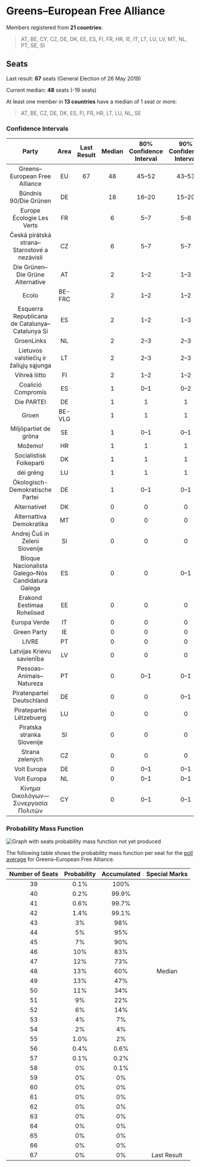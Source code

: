 # Greens–European Free Alliance

Members registered from **21 countries**:

> AT, BE, CY, CZ, DE, DK, EE, ES, FI, FR, HR, IE, IT, LT, LU, LV, MT, NL, PT, SE, SI

## Seats

Last result: **67** seats (General Election of 26 May 2019)

Current median: **48** seats (-19 seats)

At least one member in **13 countries** have a median of 1 seat or more:

> AT, BE, CZ, DE, DK, ES, FI, FR, HR, LT, LU, NL, SE

### Confidence Intervals

| Party | Area | Last Result | Median | 80% Confidence Interval | 90% Confidence Interval | 95% Confidence Interval | 99% Confidence Interval |
|:-----:|:----:|:-----------:|:------:|:-----------------------:|:-----------------------:|:-----------------------:|:-----------------------:|
| Greens–European Free Alliance | EU | 67 | 48 | 45–52 | 43–53 | 43–54 | 41–56 |
| Bündnis 90/Die Grünen | DE | | 18 | 16–20 | 15–20 | 15–20 | 14–21 |
| Europe Écologie Les Verts | FR | | 6 | 5–7 | 5–8 | 4–8 | 4–8 |
| Česká pirátská strana–Starostové a nezávislí | CZ | | 6 | 5–7 | 5–7 | 5–8 | 4–8 |
| Die Grünen–Die Grüne Alternative | AT | | 2 | 1–2 | 1–3 | 1–3 | 1–3 |
| Ecolo | BE-FRC | | 2 | 1–2 | 1–2 | 1–2 | 1–2 |
| Esquerra Republicana de Catalunya–Catalunya Sí | ES | | 2 | 1–2 | 1–3 | 1–3 | 1–3 |
| GroenLinks | NL | | 2 | 2–3 | 2–3 | 2–3 | 1–3 |
| Lietuvos valstiečių ir žaliųjų sąjunga | LT | | 2 | 2–3 | 2–3 | 2–3 | 1–3 |
| Vihreä liitto | FI | | 2 | 1–2 | 1–2 | 1–2 | 1–2 |
| Coalició Compromís | ES | | 1 | 0–1 | 0–2 | 0–2 | 0–2 |
| Die PARTEI | DE | | 1 | 1 | 1 | 0–1 | 0–2 |
| Groen | BE-VLG | | 1 | 1 | 1 | 1 | 0–1 |
| Miljöpartiet de gröna | SE | | 1 | 0–1 | 0–1 | 0–1 | 0–1 |
| Možemo! | HR | | 1 | 1 | 1 | 1–2 | 1–2 |
| Socialistisk Folkeparti | DK | | 1 | 1 | 1 | 1 | 1 |
| déi gréng | LU | | 1 | 1 | 1 | 1 | 0–1 |
| Ökologisch-Demokratische Partei | DE | | 1 | 0–1 | 0–1 | 0–1 | 0–1 |
| Alternativet | DK | | 0 | 0 | 0 | 0 | 0 |
| Alternattiva Demokratika | MT | | 0 | 0 | 0 | 0 | 0 |
| Andrej Čuš in Zeleni Slovenije | SI | | 0 | 0 | 0 | 0 | 0 |
| Bloque Nacionalista Galego–Nós Candidatura Galega | ES | | 0 | 0 | 0–1 | 0–1 | 0–1 |
| Erakond Eestimaa Rohelised | EE | | 0 | 0 | 0 | 0 | 0 |
| Europa Verde | IT | | 0 | 0 | 0 | 0 | 0 |
| Green Party | IE | | 0 | 0 | 0 | 0 | 0 |
| LIVRE | PT | | 0 | 0 | 0 | 0 | 0 |
| Latvijas Krievu savienība | LV | | 0 | 0 | 0 | 0 | 0 |
| Pessoas–Animais–Natureza | PT | | 0 | 0–1 | 0–1 | 0–1 | 0–1 |
| Piratenpartei Deutschland | DE | | 0 | 0 | 0–1 | 0–1 | 0–1 |
| Piratepartei Lëtzebuerg | LU | | 0 | 0 | 0 | 0 | 0 |
| Piratska stranka Slovenije | SI | | 0 | 0 | 0 | 0 | 0 |
| Strana zelených | CZ | | 0 | 0 | 0 | 0 | 0 |
| Volt Europa | DE | | 0 | 0–1 | 0–1 | 0–1 | 0–1 |
| Volt Europa | NL | | 0 | 0–1 | 0–1 | 0–1 | 0–1 |
| Κίνημα Οικολόγων—Συνεργασία Πολιτών | CY | | 0 | 0–1 | 0–1 | 0–1 | 0–1 |

### Probability Mass Function

![Graph with seats probability mass function not yet produced](average-2021-03-31-seats-pmf-greens–europeanfreealliance.png "Seats Probability Mass Function")

The following table shows the probability mass function per seat for the [poll average](average-2021-03-31.html) for Greens–European Free Alliance.

| Number of Seats | Probability | Accumulated | Special Marks |
|:---------------:|:-----------:|:-----------:|:-------------:|
| 39 | 0.1% | 100% |  |
| 40 | 0.2% | 99.9% |  |
| 41 | 0.6% | 99.7% |  |
| 42 | 1.4% | 99.1% |  |
| 43 | 3% | 98% |  |
| 44 | 5% | 95% |  |
| 45 | 7% | 90% |  |
| 46 | 10% | 83% |  |
| 47 | 12% | 73% |  |
| 48 | 13% | 60% | Median |
| 49 | 13% | 47% |  |
| 50 | 11% | 34% |  |
| 51 | 9% | 22% |  |
| 52 | 6% | 14% |  |
| 53 | 4% | 7% |  |
| 54 | 2% | 4% |  |
| 55 | 1.0% | 2% |  |
| 56 | 0.4% | 0.6% |  |
| 57 | 0.1% | 0.2% |  |
| 58 | 0% | 0.1% |  |
| 59 | 0% | 0% |  |
| 60 | 0% | 0% |  |
| 61 | 0% | 0% |  |
| 62 | 0% | 0% |  |
| 63 | 0% | 0% |  |
| 64 | 0% | 0% |  |
| 65 | 0% | 0% |  |
| 66 | 0% | 0% |  |
| 67 | 0% | 0% | Last Result |



